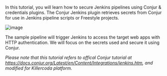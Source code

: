 
In this tutorial, you will learn how to secure Jenkins pipelines using Conjur & credentials plugins.
The Conjur Jenkins plugin retrieves secrets from Conjur for use in Jenkins pipeline scripts or Freestyle projects.

![image](https://user-images.githubusercontent.com/4685314/179661213-5b74a974-aee5-4f99-837f-deb1d92e87af.png)

The sample pipeline will trigger Jenkins to access the target web apps with HTTP authentication.
We will focus on the secrets used and secure it using Conjur.

*Please note that this tutorial refers to offical Conjur tutorial at https://docs.conjur.org/Latest/en/Content/Integrations/jenkins.htm, and modified for Killercoda platform.*
